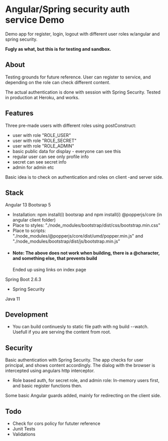 # Angular/Spring security auth service Demo
Demo app for register, login, logout with different user roles w/angular and spring security.

**Fugly as what, but this is for testing and sandbox.**

## About

Testing grounds for future reference. User can register to service, and depending on the role can check different content. 

The actual authentication is done with session with Spring Security. Tested in production at Heroku, and works. 

## Features
Three pre-made users with different roles using postConstruct:
- user with role "ROLE_USER"
- user with role "ROLE_SECRET"
- user with role "ROLE_ADMIN"
- basic public data for display - everyone can see this
- regular user can see only profile info
- secret can see secret info
- admin for admin etc

Basic idea is to check on authentication and roles on client -and server side.

## Stack
Angular 13
Bootsrap 5
- Installation: npm install(i) bootsrap and npm install(i) @popperjs/core (in angular client folder)
- Place to styles: "./node_modules/bootstrap/dist/css/bootstrap.min.css"
- Place to scripts: "./node_modules/@popperjs/core/dist/umd/popper.min.js" and "./node_modules/bootstrap/dist/js/bootstrap.min.js"
- #### Note: The above does not work when building, there is a @character, and something else, that prevents build
    Ended up using links on index page
    
Spring Boot 2.6.3
 - Spring Security

Java 11

## Development
- You can build continuesly to static file path with ng build --watch. Usefull if you are serving the content from root.

## Security
Basic authentication with Spring Security. The app checks for user principal, and shows content accordingly. The dialog with the browser is intercepted using angulars http interceptor.
- Role based auth, for secret role, and admin role: In-memory users first, and basic register functions then.

Some basic Angular guards added, mainly for redirecting on the client side.

## Todo

- Check for cors policy for fututer reference
- Junit Tests
- Validations

